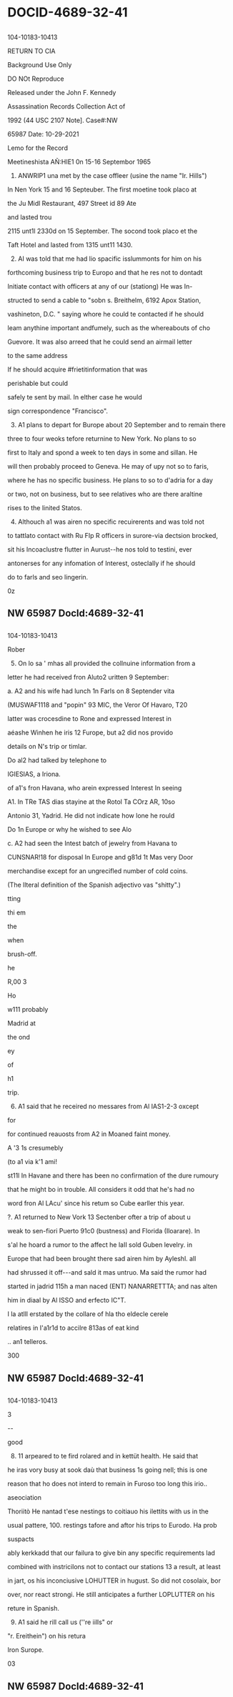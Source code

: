 # DOCID-4689-32-41

##
104-10183-10413

RETURN TO CIA

Background Use Only

DO NOt Reproduce

Released under the John F. Kennedy

Assassination Records Collection Act of

1992 (44 USC 2107 Note]. Case#:NW

65987 Date: 10-29-2021

Lemo for the Record

Meetineshista AÑ:HIE1 0n 15-16 Septembor 1965

1. ANWRIP1 una met by the case offleer (usine the name "Ir. Hills")

In Nen York 15 and 16 Septeuber. The first moetine took placo at

the Ju Midl Restaurant, 497 Street id 89 Ate

and lasted trou

2115 unt1l 2330d on 15 September. The socond took placo et the

Taft Hotel and lasted from 1315 unt11 1430.

2. AI was told that me had lio spacific isslummonts for him on his

forthcoming business trip to Europo and that he res not to dontadt

Initiate contact with officers at any of our (stationg) He was In-

structed to send a cable to "sobn s. Breithelm, 6192 Apox Station,

vashineton, D.C. " saying whore he could te contacted if he should

leam anythine important andfumely, such as the whereabouts of cho

Guevore. It was also arreed that he could send an airmail letter

to the same address

If he should acquire #frietitinformation that was

perishable but could

safely te sent by mail. In elther case he would

sign correspondence "Francisco".

3. A1 plans to depart for Burope about 20 September and to remain there

three to four weoks tefore returnine to New York. No plans to so

first to Italy and spond a week to ten days in some and sillan. He

will then probably proceed to Geneva. He may of upy not so to faris,

where he has no specific business. He plans to so to d'adria for a day

or two, not on business, but to see relatives who are there araltine

rises to the linited Statos.

4. Althouch a1 was airen no specific recuirerents and was told not

to tattlato contact with Ru FIp R officers in surore-via dectsion brocked,

sit his Incoaclustre flutter in Aurust--he nos told to testini, ever

antonerses for any infomation of Interest, osteclally if he should

do to farls and seo lingerin.

0z

NW 65987 Docld:4689-32-41
---

##
104-10183-10413

Rober

5. On lo sa ' mhas all provided the collnuine information from a

letter he had received fron Aluto2 uritten 9 September:

a. A2 and his wife had lunch 1n Farls on 8 Septender vita

(MUSWAF1118 and "popin" 93 MIC, the Veror Of Havaro, T20

latter was crocesdine to Rone and expressed Interest in

aéashe Winhen he iris 12 Furope, but a2 did nos provido

details on N's trip or timlar.

Do al2 had talked by telephone to

IGIESIAS, a Iriona.

of a1's fron Havana, who arein expressed Interest In seeing

A1. In TRe TAS dias stayine at the Rotol Ta COrz AR, 10so

Antonio 31, Yadrid. He did not indicate how lone he rould

Do 1n Europe or why he wished to see Alo

c. A2 had seen the Intest batch of jewelry from Havana to

CUNSNAR!18 for disposal In Europe and g81d 1t Mas very Door

merchandise except for an ungrecifled number of cold coins.

(The llteral definition of the Spanish adjectivo vas "shitty".)

tting

thi em

the

when

brush-off.

he

R,00 3

Ho

w111 probably

Madrid at

the ond

ey

of

h1

trip.

6. A1 said that he receired no messares from Al IAS1-2-3 oxcept

for

for continued reauosts from A2 in Moaned faint money.

A '3 1s cresumebly

(to a1 via k'1 ami!

st11l In Havane and there has been no confirmation of the dure rumoury

that he might bo in trouble. All considers it odd that he's had no

word fron Al LAcu' since his retum so Cube earller this year.

?. A1 returned to New Vork 13 Sectenber ofter a trip of about u

weak to sen-fiori Puerto 91c0 (bustness) and Florida (Iloarare). In

s'al he hoard a rumor to the affect he laII sold Guben levelry. in

Europe that had been brought there sad airen him by Ayleshl. all

had shrussed it off---and sald it mas untruo. Ma said the rumor had

started in jadrid 115h a man naced (ENT) NANARRETTTA; and nas alten

him in diaal by Al ISSO and erfecto IC"T.

I la atlll erstated by the collare of hla tho eldecle cerele

relatires in I'a1r1d to accilre 813as of eat kind

.. an1 telleros.

300

NW 65987 Docld:4689-32-41
---

##
104-10183-10413

3

--

good

8. 11 arpeared to te fird rolared and in kettüt health. He said that

he iras vory busy at sook daù that business 1s going nell; this is one

reason that ho does not interd to remain in Furoso too long this irio..

aseociation

Thoriitò He nantad t'ese nestings to coitiauo his ilettits with us in the

usual pattere, 100. restings tafore and aftor his trips to Eurodo. Ha prob

suspacts

ably kerkkadd that our failura to give bin any specific requirements lad

combined with instricilons not to contact our stations 13 a result, at least

in jart, os his inconciusive LOHUTTER in hugust. So did not cosolaix, bor

over, nor react strongi. He still anticipates a further LOPLUTTER on his

reture in Spanish.

9. A1 said he rill call us (''re iills" or

"r. Ereithein") on his retura

Iron Surope.

03

NW 65987 Docld:4689-32-41
---

